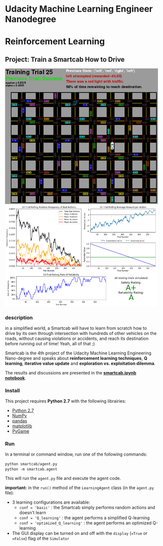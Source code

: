 # Udacity Machine Learning Engineer Nanodegree
# Reinforcement Learning
## Project: Train a Smartcab How to Drive

![](./images/GUI_screenshot.png)
![](./images/optimized_Q_learning_results.png)

### description

in a simplified world, a Smartcab will have to learn from scratch how to drive by its own through intersection with hundreds of other vehicles on the roads, without causing violations or accidents, and reach its destination before running out of time! Yeah, all of that ;) 

Smartcab is the 4th project of the Udacity Machine Learning Engineering Nano-degree and speaks about **reinforcement learning techniques**, **Q learning**, **iterative value update** and **exploration vs. exploitation dilemma**.

The results and discussions are presented in the **[smartcab.ipynb notebook](smartcab.ipynb)**. 

### Install

This project requires **Python 2.7** with the following librairies:

- [Python 2.7](https://www.python.org/download/releases/2.7/)
- [NumPy](http://www.numpy.org/)
- [pandas](http://pandas.pydata.org/)
- [matplotlib](http://matplotlib.org/)
- [PyGame](http://pygame.org/)

### Run

In a terminal or command window, run one of the following commands:

```python smartcab/agent.py```  
```python -m smartcab.agent```

This will run the `agent.py` file and execute the agent code.

**important:** in the `run()` method of the `LearningAgent` class (in the `agent.py` file): 

- 3 learning configurations are available:
	- `conf = 'basic'`				: the Smartcab simply performs random actions and doesn't learn
	- `conf = 'Q_learning'`			: the agent performs a simplified Q-learning 
	- `conf = 'optimized_Q_learning'` : the agent performs an optimized Q-learning
- The GUI display can be turned on and off with the `display` (`=True` or `=False`) flag of the `Simulator`
